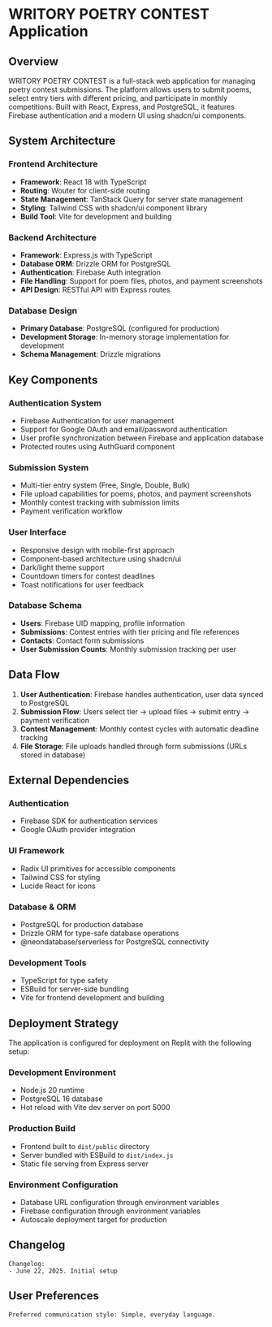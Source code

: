 # WRITORY POETRY CONTEST Application

## Overview

WRITORY POETRY CONTEST is a full-stack web application for managing poetry contest submissions. The platform allows users to submit poems, select entry tiers with different pricing, and participate in monthly competitions. Built with React, Express, and PostgreSQL, it features Firebase authentication and a modern UI using shadcn/ui components.

## System Architecture

### Frontend Architecture
- **Framework**: React 18 with TypeScript
- **Routing**: Wouter for client-side routing
- **State Management**: TanStack Query for server state management
- **Styling**: Tailwind CSS with shadcn/ui component library
- **Build Tool**: Vite for development and building

### Backend Architecture
- **Framework**: Express.js with TypeScript
- **Database ORM**: Drizzle ORM for PostgreSQL
- **Authentication**: Firebase Auth integration
- **File Handling**: Support for poem files, photos, and payment screenshots
- **API Design**: RESTful API with Express routes

### Database Design
- **Primary Database**: PostgreSQL (configured for production)
- **Development Storage**: In-memory storage implementation for development
- **Schema Management**: Drizzle migrations

## Key Components

### Authentication System
- Firebase Authentication for user management
- Support for Google OAuth and email/password authentication
- User profile synchronization between Firebase and application database
- Protected routes using AuthGuard component

### Submission System
- Multi-tier entry system (Free, Single, Double, Bulk)
- File upload capabilities for poems, photos, and payment screenshots
- Monthly contest tracking with submission limits
- Payment verification workflow

### User Interface
- Responsive design with mobile-first approach
- Component-based architecture using shadcn/ui
- Dark/light theme support
- Countdown timers for contest deadlines
- Toast notifications for user feedback

### Database Schema
- **Users**: Firebase UID mapping, profile information
- **Submissions**: Contest entries with tier pricing and file references
- **Contacts**: Contact form submissions
- **User Submission Counts**: Monthly submission tracking per user

## Data Flow

1. **User Authentication**: Firebase handles authentication, user data synced to PostgreSQL
2. **Submission Flow**: Users select tier → upload files → submit entry → payment verification
3. **Contest Management**: Monthly contest cycles with automatic deadline tracking
4. **File Storage**: File uploads handled through form submissions (URLs stored in database)

## External Dependencies

### Authentication
- Firebase SDK for authentication services
- Google OAuth provider integration

### UI Framework
- Radix UI primitives for accessible components
- Tailwind CSS for styling
- Lucide React for icons

### Database & ORM
- PostgreSQL for production database
- Drizzle ORM for type-safe database operations
- @neondatabase/serverless for PostgreSQL connectivity

### Development Tools
- TypeScript for type safety
- ESBuild for server-side bundling
- Vite for frontend development and building

## Deployment Strategy

The application is configured for deployment on Replit with the following setup:

### Development Environment
- Node.js 20 runtime
- PostgreSQL 16 database
- Hot reload with Vite dev server on port 5000

### Production Build
- Frontend built to `dist/public` directory
- Server bundled with ESBuild to `dist/index.js`
- Static file serving from Express server

### Environment Configuration
- Database URL configuration through environment variables
- Firebase configuration through environment variables
- Autoscale deployment target for production

## Changelog

```
Changelog:
- June 22, 2025. Initial setup
```

## User Preferences

```
Preferred communication style: Simple, everyday language.
```